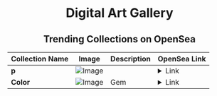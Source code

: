 <div align="center">

# Digital Art Gallery

## Trending Collections on OpenSea

| Collection Name                       | Image                                                                                     | Description                       | OpenSea Link                                                                                          |
|---------------------------------------|-------------------------------------------------------------------------------------------|-----------------------------------|--------------------------------------------------------------------------------------------------------|
| **p** | ![Image](https://i.seadn.io/s/raw/files/9bb0d1c0e7a2dc307bfd3fb16aa29842.png?w=500&auto=format?w=200&auto=format) |  | <details><summary>Link</summary>[p](https://opensea.io/collection/p-149)</details> |
| **Color** | ![Image](https://i.seadn.io/s/raw/files/a8d8b57d099a122d6aba158b0fc2bcff.gif?w=500&auto=format?w=200&auto=format) | Gem | <details><summary>Link</summary>[Color](https://opensea.io/collection/color-221)</details> |

</div>